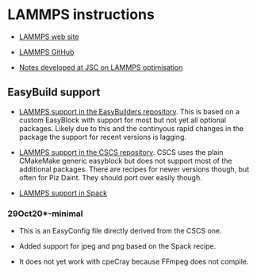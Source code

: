# LAMMPS instructions

  * [LAMMPS web site](https://www.lammps.org/)

  * [LAMMPS GitHub](https://github.com/lammps/lammps)
  
  * [Notes developed at JSC on LAMMPS optimisation](https://fzj-jsc.github.io/tuning_lammps/)


## EasyBuild support

  * [LAMMPS support in the EasyBuilders repository](https://github.com/easybuilders/easybuild-easyconfigs/tree/develop/easybuild/easyconfigs/l/LAMMPS).
    This is based on a custom EasyBlock with support for most but not yet all optional packages.
    Likely due to this and the continyous rapid changes in the package the support for recent
    versions is lagging.

  * [LAMMPS support in the CSCS repository](https://github.com/eth-cscs/production/tree/master/easybuild/easyconfigs/l/LAMMPS).
    CSCS uses the plain CMakeMake generic easyblock but does not support most of the additional
    packages. There are recipes for newer versions though, but often for Piz Daint. They should
    port over easily though.

  * [LAMMPS support in Spack](https://github.com/spack/spack/tree/develop/var/spack/repos/builtin/packages/lammps)


### 29Oct20*-minimal

  * This is an EasyConfig file directly derived from the CSCS one.

  * Added support for jpeg and png based on the Spack recipe.

  * It does not yet work with cpeCray because FFmpeg does not compile.

